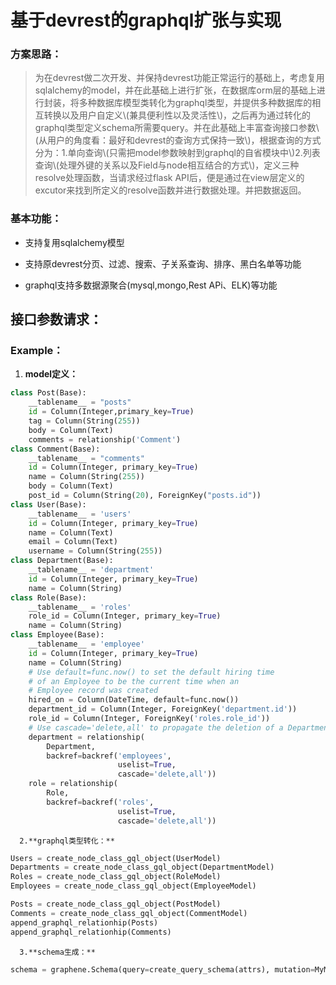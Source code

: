 # 基于devrest的graphql扩张与实现

### **方案思路：**

> 为在devrest做二次开发、并保持devrest功能正常运行的基础上，考虑复用sqlalchemy的model，并在此基础上进行扩张，在数据库orm层的基础上进行封装，将多种数据库模型类转化为graphql类型，并提供多种数据库的相互转换以及用户自定义\\(兼具便利性以及灵活性\\)，之后再为通过转化的graphql类型定义schema所需要query。并在此基础上丰富查询接口参数\\(从用户的角度看：最好和devrest的查询方式保持一致\\)，根据查询的方式分为：1.单向查询\\(只需把model参数映射到graphql的自省模块中\\)2.列表查询\\(处理外键的关系以及Field与node相互结合的方式\\)，定义三种resolve处理函数，当请求经过flask API后，便是通过在view层定义的excutor来找到所定义的resolve函数并进行数据处理。并把数据返回。

### 基本功能：

* 支持复用sqlalchemy模型

* 支持原devrest分页、过滤、搜索、子关系查询、排序、黑白名单等功能

* graphql支持多数据源聚合\(mysql,mongo,Rest APi、ELK\)等功能

### 

## 接口参数请求：

### Example：

1. **model定义：**

```py
class Post(Base):
    __tablename__ = "posts"
    id = Column(Integer,primary_key=True)
    tag = Column(String(255))
    body = Column(Text)
    comments = relationship('Comment')
class Comment(Base):
    __tablename__ = "comments"
    id = Column(Integer, primary_key=True)
    name = Column(String(255))
    body = Column(Text)
    post_id = Column(String(20), ForeignKey("posts.id"))
class User(Base):
    __tablename__ = 'users'
    id = Column(Integer, primary_key=True)
    name = Column(Text)
    email = Column(Text)
    username = Column(String(255))
class Department(Base):
    __tablename__ = 'department'
    id = Column(Integer, primary_key=True)
    name = Column(String)
class Role(Base):
    __tablename__ = 'roles'
    role_id = Column(Integer, primary_key=True)
    name = Column(String)
class Employee(Base):
    __tablename__ = 'employee'
    id = Column(Integer, primary_key=True)
    name = Column(String)
    # Use default=func.now() to set the default hiring time
    # of an Employee to be the current time when an
    # Employee record was created
    hired_on = Column(DateTime, default=func.now())
    department_id = Column(Integer, ForeignKey('department.id'))
    role_id = Column(Integer, ForeignKey('roles.role_id'))
    # Use cascade='delete,all' to propagate the deletion of a Department onto its Employees
    department = relationship(
        Department,
        backref=backref('employees',
                        uselist=True,
                        cascade='delete,all'))
    role = relationship(
        Role,
        backref=backref('roles',
                        uselist=True,
                        cascade='delete,all'))
```

      2.**graphql类型转化：**

```py
Users = create_node_class_gql_object(UserModel)
Departments = create_node_class_gql_object(DepartmentModel)
Roles = create_node_class_gql_object(RoleModel)
Employees = create_node_class_gql_object(EmployeeModel)

Posts = create_node_class_gql_object(PostModel)
Comments = create_node_class_gql_object(CommentModel)
append_graphql_relationhip(Posts)
append_graphql_relationhip(Comments)
```

      3.**schema生成：**

```py
schema = graphene.Schema(query=create_query_schema(attrs), mutation=MyMutations, types=[Users,Departments,Employees,Roles])
```



